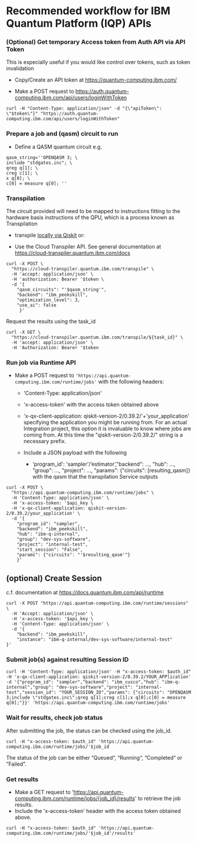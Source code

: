 # Recommended workflow for IBM Quantum Platform (IQP) APIs

### (Optional) Get temporary Access token from Auth API via API Token

This is especially useful if you would like control over tokens, such as token invalidation

* Copy/Create an API token at https://quantum-computing.ibm.com/

* Make a POST request to https://auth.quantum-computing.ibm.com/api/users/loginWithToken 

```shell
curl -H "Content-Type: application/json" -d "{\"apiToken\": \"$token\"}" "https://auth.quantum-computing.ibm.com/api/users/loginWithToken"
```

### Prepare a job and (qasm) circuit to run

* Define a QASM quantum circuit e.g. 

```shell
qasm_string=''OPENQASM 3; \
include "stdgates.inc"; \
qreg q[1]; \
creg c[1]; \
x q[0]; \
c[0] = measure q[0]; ''
```

### Transpilation

The circuit provided will need to be mapped to instructions fitting to the hardware basis instructions of the QPU, which is a process known as Transpilation

* transpile [locally via Qiskit](https://docs.quantum.ibm.com/transpile/defaults-and-configuration-options) or:

* Use the Cloud Transpiler API. See general documentation at https://cloud-transpiler.quantum.ibm.com/docs 


```shell
curl -X POST \
  "https://cloud-transpiler.quantum.ibm.com/transpile" \
  -H 'accept: application/json' \
  -H 'authorization: Bearer '$token \
  -d '{
    "qasm_circuits": "'$qasm_string'",
    "backend": "ibm_peekskill",
    "optimization_level": 3,
    "use_ai": false
     }'
```
Request the results using the task_id

```shell
curl -X GET \
  "https://cloud-transpiler.quantum.ibm.com/transpile/${task_id}" \
  -H 'accept: application/json' \
  -H 'Authorization: Bearer '$token
```
### Run job via Runtime API

* Make a POST request to `'https://api.quantum-computing.ibm.com/runtime/jobs'` with the following headers:     
    * 'Content-Type: application/json'     
    * 'x-access-token' with the access token obtained above
    * 'x-qx-client-application: qiskit-version-2/0.39.2/'+'your_application' specifying the application you might be running from. For an actual Integration project, this option it is invaluable to know where jobs are coming from. At this time the "qiskit-version-2/0.39.2/" string is a necessary prefix.
    * Include a JSON payload with the following 

        * 'program_id': 'sampler'/’estimator’,"backend": …, "hub": …, "group": …, "project": …, "params": {"circuits": [resulting_qasm]} with the qasm that the transpilation Service outputs

```shell
curl -X POST \
  "https://api.quantum-computing.ibm.com/runtime/jobs" \
  -H 'Content-Type: application/json' \
  -H 'x-access-token: '$api_key \
  -H 'x-qx-client-application: qiskit-version-2/0.39.2/your_application' \
  -d '{
    "program_id": "sampler",
    "backend": "ibm_peekskill",
    "hub": "ibm-q-internal",
    "group": "dev-sys-software",
    "project": "internal-test",
    "start_session": "False",
    "params": {"circuits": "'$resulting_qasm'"}
    }'

```
## (optional) Create Session 

c.f. documentation at https://docs.quantum.ibm.com/api/runtime

```shell
curl -X POST "https://api.quantum-computing.ibm.com/runtime/sessions" \
  -H 'Accept: application/json' \
  -H 'x-access-token: '$api_key \
  -H 'Content-Type: application/json' \
  -d '{
    "backend": "ibm_peekskill",
    "instance": "ibm-q-internal/dev-sys-software/internal-test"
}'
```

### Submit job(s) against resulting Session ID

```shell
curl -H 'Content-Type: application/json' -H "x-access-token: $auth_id" -H 'x-qx-client-application: qiskit-version-2/0.39.2/YOUR_APPlication' -d '{"program_id": "sampler","backend": "ibm_cusco","hub": "ibm-q-internal","group": "dev-sys-software","project": "internal-test","session_id": "YOUR_SESSION_ID","params": {"circuits": "OPENQASM 3;include \"stdgates.inc\";qreg q[1];creg c[1];x q[0];c[0] = measure q[0];"}}' 'https://api.quantum-computing.ibm.com/runtime/jobs'
```
### Wait for results, check job status
After submitting the job, the status can be checked using the job_id.

```shell
curl -H "x-access-token: $auth_id" 'https://api.quantum-computing.ibm.com/runtime/jobs/'$job_id
```
The status of the job can be either “Queued“, “Running“, “Completed“ or ”Failed”. 

### Get results  
* Make a GET request to 'https://api.quantum-computing.ibm.com/runtime/jobs/{job_id}/results' to retrieve the job results.   
* Include the 'x-access-token' header with the access token obtained above. 

```shell
curl -H "x-access-token: $auth_id" 'https://api.quantum-computing.ibm.com/runtime/jobs/'$job_id'/results'
```